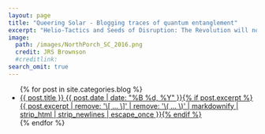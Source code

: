 ```yaml
---
layout: page
title: "Queering Solar - Blogging traces of quantum entanglement"
excerpt: "Helio-Tactics and Seeds of Disruption: The Revolution will not be televised."
image:
  path: /images/NorthPorch_SC_2016.png
  credit: JRS Brownson
  #creditlink: 
search_omit: true
---
```


<ul class="post-list">
{% for post in site.categories.blog %} 
  <li><article><a href="{{ site.url }}{{ post.url }}">{{ post.title }} <span class="entry-date"><time datetime="{{ post.date | date_to_xmlschema }}">{{ post.date | date: "%B %d, %Y" }}</time></span>{% if post.excerpt %} <span class="excerpt">{{ post.excerpt | remove: '\[ ... \]' | remove: '\( ... \)' | markdownify | strip_html | strip_newlines | escape_once }}</span>{% endif %}</a></article></li>
{% endfor %}
</ul>

